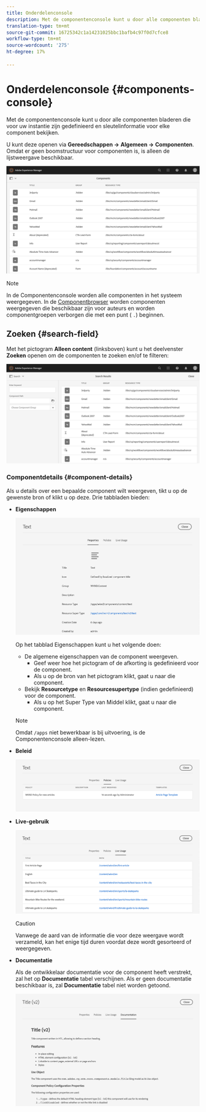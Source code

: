 ```yaml
---
title: Onderdelenconsole
description: Met de componentenconsole kunt u door alle componenten bladeren die voor uw instantie zijn gedefinieerd
translation-type: tm+mt
source-git-commit: 16725342c1a14231025bbc1bafb4c97f0d7cfce8
workflow-type: tm+mt
source-wordcount: '275'
ht-degree: 17%

---
```



# Onderdelenconsole {#components-console}

Met de componentenconsole kunt u door alle componenten bladeren die voor uw instantie zijn gedefinieerd en sleutelinformatie voor elke component bekijken.

U kunt deze openen via **Gereedschappen ->** **Algemeen ->** **Componenten**. Omdat er geen boomstructuur voor componenten is, is alleen de lijstweergave beschikbaar.

![De componentenconsole](/help/sites-cloud/authoring/assets/components-console.png)

>[!NOTE]
>
>In de Componentenconsole worden alle componenten in het systeem weergegeven. In de [Componentbrowser](/help/sites-cloud/authoring/fundamentals/environment-tools.md#components-browser) worden componenten weergegeven die beschikbaar zijn voor auteurs en worden componentgroepen verborgen die met een punt ( `.`) beginnen.

## Zoeken {#search-field}

Met het pictogram **Alleen content** (linksboven) kunt u het deelvenster **Zoeken** openen om de componenten te zoeken en/of te filteren:

![Zoeken in de componentenconsole](/help/sites-cloud/authoring/assets/components-console-search.png)

### Componentdetails {#component-details}

Als u details over een bepaalde component wilt weergeven, tikt u op de gewenste bron of klikt u op deze. Drie tabbladen bieden:

* **Eigenschappen**

   ![Eigenschappen van Componentconsole](/help/sites-cloud/authoring/assets/components-console-properties.png)

   Op het tabblad Eigenschappen kunt u het volgende doen:

   * De algemene eigenschappen van de component weergeven.
      * Geef weer hoe het pictogram of de afkorting is gedefinieerd voor de component. <!-- View how the [icon or abbreviation has been defined](/help/sites-developing/components-basics.md#component-icon-in-touch-ui) for the component.-->
      * Als u op de bron van het pictogram klikt, gaat u naar die component.
   * Bekijk **Resourcetype** en **Resourcesupertype** (indien gedefinieerd) voor de component.
      * Als u op het Super Type van Middel klikt, gaat u naar die component.

   >[!NOTE]
   >
   >Omdat `/apps` niet bewerkbaar is bij uitvoering, is de Componentenconsole alleen-lezen.

* **Beleid**

   ![Beleid voor componentconsoles](/help/sites-cloud/authoring/assets/components-console-policies.png)

* **Live-gebruik**

   ![Actief gebruik van componenten](/help/sites-cloud/authoring/assets/components-console-live-usage.png)

   >[!CAUTION]
   >
   >Vanwege de aard van de informatie die voor deze weergave wordt verzameld, kan het enige tijd duren voordat deze wordt gesorteerd of weergegeven.

* **Documentatie**

   Als de ontwikkelaar documentatie voor de component heeft verstrekt, zal het op **Documentatie** tabel verschijnen. Als er geen documentatie beschikbaar is, zal **Documentatie** tabel niet worden getoond. <!-- If the developer has provided [documentation for the component](/help/sites-developing/developing-components.md#documenting-your-component), it will appear on the **Documentation** tab. If there is no documentation available, the **Documentation** tab will not be shown.-->

   ![Componentdocumentatie](/help/sites-cloud/authoring/assets/components-console-documentation.png)
